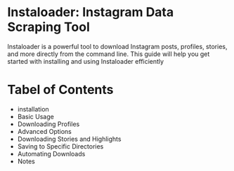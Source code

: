 # Instaloader: Instagram Data Scraping Tool

Instaloader is a powerful tool to download Instagram posts, profiles, stories, and more directly from the command line. This guide will help you get started with installing and using Instaloader efficiently

# Tabel of Contents
- installation
- Basic Usage
- Downloading Profiles
- Advanced Options
- Downloading Stories and Highlights
- Saving to Specific Directories
- Automating Downloads
- Notes

